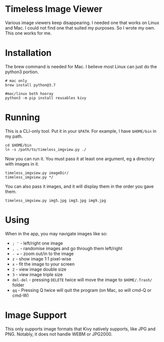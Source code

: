 # Timeless Image Viewer
Various image viewers keep disappearing. I needed one that works on Linux and Mac. I could not
find one that suited my purposes. So I wrote my own. This one works for me.

# Installation
The brew command is needed for Mac. I believe most Linux can just do the python3 portion.
```
# mac only
brew install python@3.7

#mac/linux both hooray
python3 -m pip install reusables kivy
```

# Running
This is a CLI-only tool. Put it in your `$PATH`. For example, I have `$HOME/bin` in my path.

```
cd $HOME/bin
ln -s /path/to/timeless_imgview.py ./
```

Now you can run it. You must pass it at least one argument, eg a directory with images in it.

```
timeless_imgview.py imageDir/
timeless_imgview.py */
```

You can also pass it images, and it will display them in the order you gave them.

```
timeless_imgview.py img5.jpg img3.jpg img9.jpg
```

# Using
When in the app, you may navigate images like so:

 * `; '` - left/right one image
 * `, .` - randomise images and go through them left/right
 * `- =` - zoom out/in to the image
 * `z` - show image 1:1 pixel-wise
 * `x` - fit the image to your screen
 * `2` - view image double size
 * `3` - view image triple size
 * `del-del` - pressing `DELETE` twice will move the image to `$HOME/.Trash/` folder
 * `qq` - Pressing Q twice will quit the program (on Mac, so will cmd-Q or cmd-W)

# Image Support
This only supports image formats that Kivy natively supports, like JPG and PNG. Notably, it does
not handle WEBM or JPG2000.

